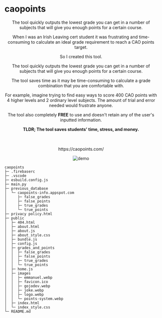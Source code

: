 # caopoints
<div style="text-align:center;margin:auto;">
  <p>The tool quickly outputs the lowest grade you can get in a number of subjects that will give you enough points for a certain course.</p>
    <p>
        When I was an Irish Leaving cert student it was frustrating and time-consuming to calculate an ideal
        grade requirement to reach a CAO points target.
    </p>
    <p>So I created this tool.</p>
    <p>The tool quickly outputs the lowest grade you can get in a number of subjects that will give you enough
        points for a certain course.</p>
    <p>The tool saves time as it may be time-consuming to calculate a grade combination that you are
        comfortable with.</p>
    <p>For example, imagine trying to find easy ways to score 400 CAO points with 4 higher levels and 2
        ordinary level subjects. The amount of trial and error needed would frustrate anyone.</p>
    <p>The tool also completely <strong>FREE</strong> to use and doesn't retain any of
        the user's inputted information.</p>
    <strong>TLDR; The tool saves students' time, stress, and money.</strong>
  
  <br>
  <br>
  <br>
  
  <p> https://caopoints.com/ </p>
  <p><img src="https://github.com/Agent421/caopoints/assets/40457467/1a164e9c-3f61-4007-8a9d-3a4f436fc072" alt="demo"></p>
</div>

```
caopoints
├─ .firebaserc
├─ .vscode
├─ esbuild.config.js
├─ main.py
├─ previous_database
│  └─ caopoints-info.appspot.com
│     ├─ false_grades
│     ├─ false_points
│     ├─ true_grades
│     └─ true_points
├─ privacy policy.html
├─ public
│  ├─ 404.html
│  ├─ about.html
│  ├─ about.js
│  ├─ about_style.css
│  ├─ bundle.js
│  ├─ config.js
│  ├─ grades_and_points
│  │  ├─ false_grades
│  │  ├─ false_points
│  │  ├─ true_grades
│  │  └─ true_points
│  ├─ home.js
│  ├─ images
│  │  ├─ emmanuel.webp
│  │  ├─ favicon.ico
│  │  ├─ gojodev.webp
│  │  ├─ joke.webp
│  │  ├─ logo.webp
│  │  └─ points-system.webp
│  ├─ index.html
│  └─ index_style.css
└─ README.md

```